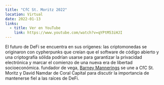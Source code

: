 ```yaml
---
title: "CfC St. Moritz 2022"
location: Virtual
date: 2022-01-13
links:
  - title: Ver en YouTube
    link: https://www.youtube.com/watch?v=qYPtM53iHJI
---
```


El futuro de DeFi se encuentra en sus orígenes: las criptomonedas se originaron con cypherpunks que creían que el software de código abierto y una criptografía sólida podrían usarse para garantizar la privacidad electrónica y marcar el comienzo de una nueva era de libertad socioeconómica. fundador de vega, <a href="https://twitter.com/barnabee" target="_blank">Barney Mannerings</a> se une a CfC St. Moritz y David Namdar de Coral Capital para discutir la importancia de mantenerse fiel a las raíces de DeFi.
